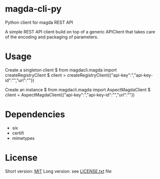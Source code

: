 magda-cli-py
============

Python client for magda REST API

A simple REST API client build on top of a generic APIClient that takes care of the encoding and packaging of parameters.

# Usage

Create a singleton client
$ from magdacli.magda import createRegistryClient
$ client = createRegistryClient({"api-key":"<API-KEY>,"api-key-id":"<API-KEY-ID>","url":"<BASE-URL>"})


Create an instance
$ from magdacli.magda import AspectMagdaClient
$ client = AspectMagdaClient({"api-key":"<API-KEY>,"api-key-id":"<API-KEY-ID>","url":"<BASE-URL>"})
	
	
Dependencies
============

* six
* certifi
* mimetypes

License
=======

Short version: [MIT](https://en.wikipedia.org/wiki/MIT_License)
Long version: see [LICENSE.txt](LICENSE.txt) file
	 